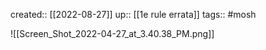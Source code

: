 ---
---
created:: [[2022-08-27]]
up:: [[1e rule errata]]
tags:: #mosh 

![[Screen_Shot_2022-04-27_at_3.40.38_PM.png]]